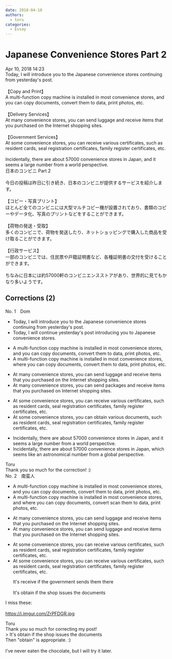 ```yaml
---
date: 2018-04-10
authors:
  - toru
categories:
  - Essay
---
```


<h1 id="subject_show">Japanese Convenience Stores Part 2</h1>
<div class="date">Apr 10, 2018 14:23</div>
<div id="post"><div id="body_show_ori">
Today, I will introduce you to the Japanese convenience stores continuing from yesterday's post.<br/><br/>【Copy and Print】<br/>A multi-function copy machine is installed in most convenience stores, and you can copy documents, convert them to data, print photos, etc.<br/><br/>【Delivery Services】<br/>At many convenience stores, you can send luggage and receive items that you purchased on the Internet shopping sites.<br/><br/>【Government Services】<br/>At some convenience stores, you can receive various certificates, such as resident cards, seal registration certificates, family register certificates, etc.<br/><br/>Incidentally, there are about 57000 convenience stores in Japan, and it seems a large number from a world perspective.
</div></div>

<!-- more -->

<div id="post_ja"><div id="body_show_mo">
日本のコンビニ Part 2<br/><br/>今日の投稿は昨日に引き続き、日本のコンビニが提供するサービスを紹介します。<br/><br/>【コピー・写真プリント】<br/>ほとんど全てのコンビニには大型マルチコピー機が設置されており、書類のコピーやデータ化、写真のプリントなどをすることができます。<br/><br/>【荷物の発送・受取】<br/>多くのコンビニで、荷物を発送したり、ネットショッピングで購入した商品を受け取ることができます。<br/><br/>【行政サービス】<br/>一部のコンビニでは、住民票や戸籍証明書など、各種証明書の交付を受けることができます。<br/><br/>ちなみに日本には約57000軒のコンビニエンスストアがあり、世界的に見てもかなり多いようです。
</div></div>

## Corrections (2)
<div id="block"><div class="first_name"> No. 1　<span class="just_name">Dom</span></div><div id="block2">
<ul class="correction_field">
<li class="incorrect">Today, I will introduce you to the Japanese convenience stores continuing from yesterday's post.</li>
<li class="corrected correct">
Today, I will continue yesterday's post introducing you to Japanese convenience stores.
</li>
</ul>
<ul class="correction_field">
<li class="incorrect">A multi-function copy machine is installed in most convenience stores, and you can copy documents, convert them to data, print photos, etc.</li>
<li class="corrected correct">
A multi-function copy machine is installed in most convenience stores, where you can copy documents, convert them to data, print photos, etc.
</li>
</ul>
<ul class="correction_field">
<li class="incorrect">At many convenience stores, you can send luggage and receive items that you purchased on the Internet shopping sites.</li>
<li class="corrected correct">
At many convenience stores, you can send packages and receive items that you purchased on Internet shopping sites.
</li>
</ul>
<ul class="correction_field">
<li class="incorrect">At some convenience stores, you can receive various certificates, such as resident cards, seal registration certificates, family register certificates, etc.</li>
<li class="corrected correct">
At some convenience stores, you can obtain various documents, such as resident cards, seal registration certificates, family register certificates, etc.
</li>
</ul>
<ul class="correction_field">
<li class="incorrect">Incidentally, there are about 57000 convenience stores in Japan, and it seems a large number from a world perspective.</li>
<li class="corrected correct">
Incidentally, there are about 57000 convenience stores in Japan, which seems like an astronomical number from a global perspective.
</li>
</ul>
</div><div class="name"><span class="just_name">Toru</span><br>
Thank you so much for the correction! :)
</div>
</div>
<div id="block"><div class="first_name"> No. 2　<span class="just_name">南蛮人</span></div><div id="block2">
<ul class="correction_field">
<li class="incorrect">A multi-function copy machine is installed in most convenience stores, and you can copy documents, convert them to data, print photos, etc.</li>
<li class="corrected correct">
A multi-function copy machine is installed in most convenience stores<span class="sline"><span class="f_red">, and</span></span> <span class="f_blue">where</span> you can copy documents, <span class="f_gray"><span class="sline">convert</span> scan</span> them <span class="sline"><span class="f_gray">to data</span></span>, print photos, etc.
</li>
</ul>
<ul class="correction_field">
<li class="incorrect">At many convenience stores, you can send luggage and receive items that you purchased on the Internet shopping sites.</li>
<li class="corrected correct">
At many convenience stores, you can send luggage and receive items that you purchased on <span class="sline"><span class="f_red">the</span></span> Internet shopping sites.
</li>
</ul>
<ul class="correction_field">
<li class="incorrect">At some convenience stores, you can receive various certificates, such as resident cards, seal registration certificates, family register certificates, etc.</li>
<li class="corrected correct">
At some convenience stores, you can receive various certificates, such as resident cards, seal registration certificates, family register certificates, etc.
<p class="correction_comment">It's receive if the government sends them there<br/><br/>It's obtain if the shop issues the documents</p>
</li>
</ul>
<p class="comment_small">
 I miss these:
 <br/>
 <br/>
 <a href="https://i.imgur.com/ZrPFDGR.jpg" target="_blank">
  https://i.imgur.com/ZrPFDGR.jpg
 </a>
</p>

</div><div class="name"><span class="just_name">Toru</span><br>
Thank you so much for correcting my post!<br/>&gt; It's obtain if the shop issues the documents<br/>Then "obtain" is appropriate. :)<br/><br/>I've never eaten the chocolate, but I will try it later.
</div>
</div>
